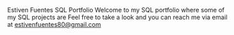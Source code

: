 Estiven Fuentes SQL Portfolio
Welcome to my SQL portfolio where some of my SQL projects are
Feel free to take a look and you can reach me via email at estivenfuentes80@gmail.com

